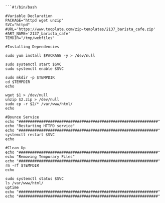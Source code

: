 ```
```#!/bin/bash

#Variable Declaration
PACKAGE="httpd wget unzip"
SVC="httpd"
#URL='https://www.tooplate.com/zip-templates/2137_barista_cafe.zip'
#ART_NAME='2137_barista_cafe'
TEMDIR="/tmp/webfiles"

#Installing Dependencies

sudo yum install $PACKAGE -y > /dev/null

sudo systemctl start $SVC
sudo systemctl enable $SVC

sudo mkdir -p $TEMPDIR
cd $TEMPDIR
echo

wget $1 > /dev/null
unzip $2.zip > /dev/null
sudo cp -r $2/* /var/www/html/
echo

#Bounce Service
echo "##############################################################"
echo "Restarting HTTPD service"
echo "##############################################################"
systemctl restart $SVC
echo

#Clean Up
echo "##############################################################"
echo "Removing Temporary Files"
echo "##############################################################"
rm -rf $TEMPDIR
echo

sudo systemctl status $SVC
ls /var/www/html/
uptime
echo "##############################################################"
echo "##############################################################"

```

